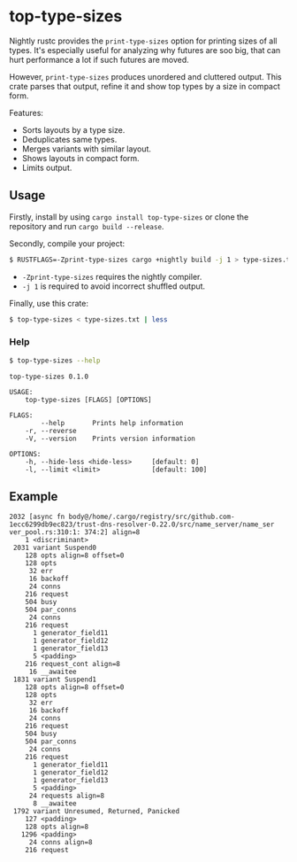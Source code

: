 # top-type-sizes

Nightly rustc provides the `print-type-sizes` option for printing sizes of all types. It's especially useful for analyzing why futures are soo big, that can hurt performance a lot if such futures are moved.

However, `print-type-sizes` produces unordered and cluttered output. This crate parses that output, refine it and show top types by a size in compact form.

Features:
* Sorts layouts by a type size.
* Deduplicates same types.
* Merges variants with similar layout.
* Shows layouts in compact form.
* Limits output.

## Usage
Firstly, install by using `cargo install top-type-sizes` or clone the repository and run `cargo build --release`.

Secondly, compile your project:
```sh
$ RUSTFLAGS=-Zprint-type-sizes cargo +nightly build -j 1 > type-sizes.txt
```
* `-Zprint-type-sizes` requires the nightly compiler.
* `-j 1` is required to avoid incorrect shuffled output.

Finally, use this crate:
```sh
$ top-type-sizes < type-sizes.txt | less
```

### Help

```sh
$ top-type-sizes --help
```

```
top-type-sizes 0.1.0

USAGE:
    top-type-sizes [FLAGS] [OPTIONS]

FLAGS:
        --help       Prints help information
    -r, --reverse
    -V, --version    Prints version information

OPTIONS:
    -h, --hide-less <hide-less>     [default: 0]
    -l, --limit <limit>             [default: 100]
```

## Example
```
2032 [async fn body@/home/.cargo/registry/src/github.com-1ecc6299db9ec823/trust-dns-resolver-0.22.0/src/name_server/name_ser
ver_pool.rs:310:1: 374:2] align=8
    1 <discriminant>
 2031 variant Suspend0
    128 opts align=8 offset=0
    128 opts
     32 err
     16 backoff
     24 conns
    216 request
    504 busy
    504 par_conns
     24 conns
    216 request
      1 generator_field11
      1 generator_field12
      1 generator_field13
      5 <padding>
    216 request_cont align=8
     16 __awaitee
 1831 variant Suspend1
    128 opts align=8 offset=0
    128 opts
     32 err
     16 backoff
     24 conns
    216 request
    504 busy
    504 par_conns
     24 conns
    216 request
      1 generator_field11
      1 generator_field12
      1 generator_field13
      5 <padding>
     24 requests align=8
      8 __awaitee
 1792 variant Unresumed, Returned, Panicked
    127 <padding>
    128 opts align=8
   1296 <padding>
     24 conns align=8
    216 request
```
